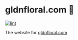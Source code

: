 # gldnfloral.com 🌻

[![lint](https://github.com/gldnfloral/gldnfloral.com/actions/workflows/lint.yml/badge.svg)](https://github.com/gldnfloral/gldnfloral.com/actions/workflows/lint.yml)

The website for [gldnfloral.com](https://gldnfloral.com)
